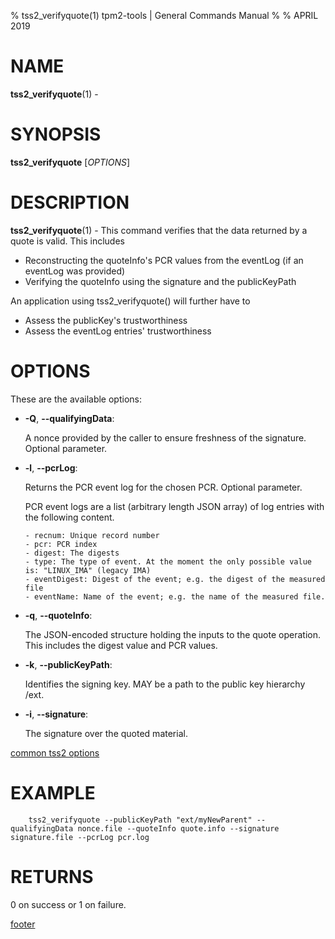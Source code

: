 % tss2_verifyquote(1) tpm2-tools | General Commands Manual
%
% APRIL 2019

# NAME

**tss2_verifyquote**(1) -

# SYNOPSIS

**tss2_verifyquote** [*OPTIONS*]

# DESCRIPTION

**tss2_verifyquote**(1) - This command verifies that the data returned by a quote is valid. This includes

  * Reconstructing the quoteInfo's PCR values from the eventLog (if an eventLog was provided)
  * Verifying the quoteInfo using the signature and the publicKeyPath

An application using tss2_verifyquote() will further have to

  * Assess the publicKey's trustworthiness
  * Assess the eventLog entries' trustworthiness

# OPTIONS

These are the available options:

  * **-Q**, **\--qualifyingData**:

    A nonce provided by the caller to ensure freshness of the signature. Optional parameter.

  * **-l**, **\--pcrLog**:

    Returns the PCR event log for the chosen PCR. Optional parameter.

    PCR event logs are a list (arbitrary length JSON array) of log entries with
    the following content.

        - recnum: Unique record number
        - pcr: PCR index
        - digest: The digests
        - type: The type of event. At the moment the only possible value is: "LINUX_IMA" (legacy IMA)
        - eventDigest: Digest of the event; e.g. the digest of the measured file
        - eventName: Name of the event; e.g. the name of the measured file.

  * **-q**, **\--quoteInfo**:

    The JSON-encoded structure holding the inputs to the quote operation. This includes the digest value and PCR values.

  * **-k**, **\--publicKeyPath**:

    Identifies the signing key. MAY be a path to the public key hierarchy /ext.

  * **-i**, **\--signature**:

    The signature over the quoted material.

[common tss2 options](common/tss2-options.md)

# EXAMPLE

```
    tss2_verifyquote --publicKeyPath "ext/myNewParent" --qualifyingData nonce.file --quoteInfo quote.info --signature signature.file --pcrLog pcr.log
```

# RETURNS

0 on success or 1 on failure.

[footer](common/footer.md)
